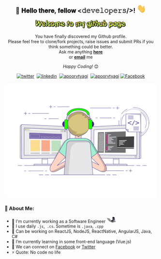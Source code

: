 <!--
==================== Header session ========================
-->

<div align="center">
<h2> 👋 𝐇𝐞𝐥𝐥𝐨 𝐭𝐡𝐞𝐫𝐞, 𝐟𝐞𝐥𝐥𝐨𝐰 <𝚍𝚎𝚟𝚎𝚕𝚘𝚙𝚎𝚛𝚜/>! <img src="https://github.com/hhpr98/hhpr98/blob/main/gif/Hi.gif" width="30px"></h2>
</div>

<div align="center" width="50">

<img src="https://github.com/hhpr98/hhpr98/blob/main/gif/welcometext.gif" alt="Welcome!" width="300"/>

</div>

<div align="center">

You have finally discovered my Github profile. <br>
Please feel free to clone/fork projects, raise issues and submit PRs if you think something could be better. <br>
Ask me anything <a href="https://github.com/hhpr98/hhpr98/issues/new"><b>here</b></a><br>
or <a href="mailto:nguyenhuuhoa1998@gmail.com"><b>email</b></a> me

<i>Happy Coding!</i> 😊
</div>
<!--
==================== Body session ========================
-->

<p align="center">
<a href="https://twitter.com/nhh_plus" target="blank"><img align="center" src="https://cdn.jsdelivr.net/npm/simple-icons@3.0.1/icons/twitter.svg" alt="twitter" height="20" width="20" /></a>&nbsp;
<a href="https://www.linkedin.com/in/hhpr98/" target="blank"><img align="center" src="https://cdn.jsdelivr.net/npm/simple-icons@3.0.1/icons/linkedin.svg" alt="linkedin" height="20" width="20" /></a>&nbsp;
<a href="https://www.youtube.com/channel/UCu4l-eJrIEknLQBjhRR_qDw" target="blank"><img align="center" src="https://cdn.jsdelivr.net/npm/simple-icons@3.0.1/icons/youtube.svg" alt="apoorvtyagi" height="20" width="20" /></a>&nbsp;
<a href="https://github.com/hhpr98" target="blank"><img align="center" src="https://cdn.jsdelivr.net/npm/simple-icons@3.0.1/icons/github.svg" alt="apoorvtyagi" height="20" width="20" /></a>
<a href="https://www.facebook.com/nguyenhuuhoa15.04.1998/"><img align="center" alt="Facebook" width="22px" src="https://cdn.jsdelivr.net/npm/simple-icons@3.0.1/icons/facebook.svg" /></a>
</p>

![](https://github.com/hhpr98/hhpr98/blob/main/gif/typing.gif)

### 🤵 About Me:
- 🏦 I'm currently working as a Software Engineer
      <img src="https://github.com/hhpr98/hhpr98/blob/main/gif/giphy.gif" width="30">
- 🤔 I use daily ```.js```,``` .cs```. Sometime is ```.java```, ```.cpp```
- 💬 Can be working on ReactJS, NodeJS, ReactNative, AngularJS, Java, C#
- 🌱 I’m currently learning in some front-end language (Vue.js)
- 📝 We can connect on [Facebook](https://www.facebook.com/nguyenhuuhoa15.04.1998/) or [Twitter](https://twitter.com/nhh_plus)
- ⚡ Quote: No code no life



<!--
**hhpr98/hhpr98** is a ✨ _special_ ✨ repository because its `README.md` (this file) appears on your GitHub profile.

Here are some ideas to get you started:

- 🔭 I’m currently working on ...
- 🌱 I’m currently learning ...
- 👯 I’m looking to collaborate on ...
- 🤔 I’m looking for help with ...
- 💬 Ask me about ...
- 📫 How to reach me: ...
- 😄 Pronouns: ...
- ⚡ Fun fact: ...
// Ref: https://github.com/durgeshsamariya/awesome-github-profile-readme-templates
-->
